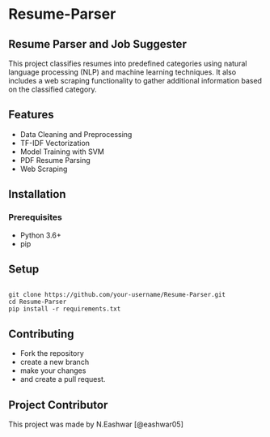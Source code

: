 # Resume-Parser
## Resume Parser and Job Suggester
This project classifies resumes into predefined categories using natural language processing (NLP) and machine learning techniques. It also includes a web scraping functionality to gather additional information based on the classified category.

## Features
- Data Cleaning and Preprocessing
- TF-IDF Vectorization
- Model Training with SVM
- PDF Resume Parsing
- Web Scraping
## Installation
### Prerequisites
- Python 3.6+
- pip
## Setup
```

git clone https://github.com/your-username/Resume-Parser.git
cd Resume-Parser
pip install -r requirements.txt

```
## Contributing
- Fork the repository
- create a new branch
- make your changes
- and create a pull request.

## Project Contributor
This project was made by N.Eashwar [@eashwar05] 

